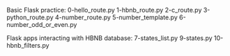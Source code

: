 Basic Flask practice:
0-hello_route.py
1-hbnb_route.py
2-c_route.py
3-python_route.py
4-number_route.py
5-number_template.py
6-number_odd_or_even.py

Flask apps interacting with HBNB database:
7-states_list.py
9-states.py
10-hbnb_filters.py
